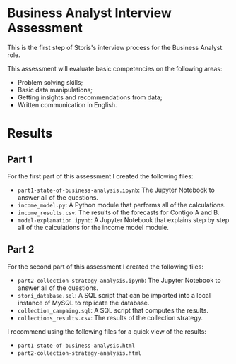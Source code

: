 # Business Analyst Interview Assessment

This is the first step of Storis's interview process for the Business Analyst role. 

This assessment will evaluate basic competencies on the following areas:
- Problem solving skills;
- Basic data manipulations;
- Getting insights and recommendations from data;
- Written communication in English.

# Results

## Part 1

For the first part of this assessment I created the following files:
- `part1-state-of-business-analysis.ipynb`: The Jupyter Notebook to answer all of the questions.
- `income_model.py`: A Python module that performs all of the calculations.
- `income_results.csv`: The results of the forecasts for Contigo A and B.
- `model-explanation.ipynb`: A Jupyter Notebook that explains step by step all of the calculations for the income model module.

## Part 2

For the second part of this assessment I created the following files:
- `part2-collection-strategy-analysis.ipynb`: The Jupyter Notebook to answer all of the questions.
- `stori_database.sql`: A SQL script that can be imported into a local instance of MySQL to replicate the database.
- `collection_campaing.sql`: A SQL script that computes the results.
- `collections_results.csv`: The results of the collection strategy.


I recommend using the following files for a quick view of the results:
- `part1-state-of-business-analysis.html`
- `part2-collection-strategy-analysis.html`
